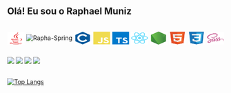 ## Olá! Eu sou o Raphael Muniz

<div style="display: inline_block"><br>
  <img align="center" alt="Rapha-Java" height="30" width="40" src="https://raw.githubusercontent.com/devicons/devicon/master/icons/java/java-plain.svg">
  <img align="center" alt="Rapha-Spring" src="https://www.vectorlogo.zone/logos/springio/springio-icon.svg" alt="spring" width="40" height="40"/>
  <img align="center" alt="Rapha-C" height="30" width="40" src="https://raw.githubusercontent.com/devicons/devicon/master/icons/c/c-plain.svg">
  <img align="center" alt="Rapha-Js" height="30" width="40" src="https://raw.githubusercontent.com/devicons/devicon/master/icons/javascript/javascript-plain.svg">
  <img align="center" alt="Rapha-Ts" height="30" width="40" src="https://raw.githubusercontent.com/devicons/devicon/master/icons/typescript/typescript-plain.svg">
  <img align="center" alt="Rapha-React" height="30" width="40" src="https://raw.githubusercontent.com/devicons/devicon/master/icons/react/react-original.svg">
  <img align="center" alt="Rapha-Node" height="30" width="40" src="https://raw.githubusercontent.com/devicons/devicon/master/icons/nodejs/nodejs-original.svg">
  <img align="center" alt="Rapha-HTML" height="30" width="40" src="https://raw.githubusercontent.com/devicons/devicon/master/icons/html5/html5-original.svg">
  <img align="center" alt="Rapha-CSS" height="30" width="40" src="https://raw.githubusercontent.com/devicons/devicon/master/icons/css3/css3-original.svg">
  <img align="center" alt="Rapha-CSS" height="30" width="40" src="https://raw.githubusercontent.com/devicons/devicon/master/icons/sass/sass-original.svg">
</div>
  
  ##

<div> 
  <a href="https://portfolio-frontend-phi-one.vercel.app/" target="_blank"><img src="https://img.shields.io/badge/Portfolio-255E63?style=for-the-badge&logo=About.me&logoColor=white" target="_blank"></a>
 <a href="https://www.instagram.com/raphael_mun1z_/" target="_blank"><img src="https://img.shields.io/badge/-Instagram-%23E4405F?style=for-the-badge&logo=instagram&logoColor=white" target="_blank"></a>
  <a href = "mailto:raphaelmunizvarela@gmail.com" target="_blank"><img src="https://img.shields.io/badge/-Gmail-%23333?style=for-the-badge&logo=gmail&logoColor=white" target="_blank"></a>
  <a href="https://www.linkedin.com/in/raphael-muniz-7119911a2/" target="_blank"><img src="https://img.shields.io/badge/-LinkedIn-%230077B5?style=for-the-badge&logo=linkedin&logoColor=white" target="_blank"></a> 
</div>

##

[![Top Langs](https://github-readme-stats.vercel.app/api/top-langs/?username=raphaelmun1z&layout=compact)](https://github.com/anuraghazra/github-readme-stats)

